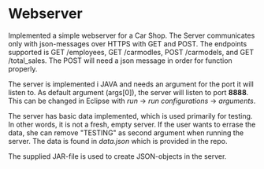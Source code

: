 # Webserver

Implemented a simple webserver for a Car Shop. The Server communicates only with json-messages over HTTPS with GET and POST. The endpoints supported is GET /employees, GET /carmodles, POST /carmodels, and GET /total_sales. The POST will need a json message in order for function properly.

The server is implemented i JAVA and needs an argument for the port it will listen to. As default argument (args[0]), the server will listen to port **8888**. This can be changed in Eclipse with *run* -> *run configurations* -> *arguments*.

The server has basic data implemented, which is used primarily for testing. In other words, it is not a fresh, empty server. If the user wants to errase the data, she can remove "TESTING" as second argument when running the server. The data is found in *data.json* which is provided in the repo.

The supplied JAR-file is used to create JSON-objects in the server.
